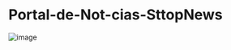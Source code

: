 ﻿# Portal-de-Not-cias-SttopNews
![image](https://github.com/JesseIngles/Portal-de-Not-cias-SttopNews/assets/137011652/f9205726-a981-42a9-be67-a2855a20aa43)

